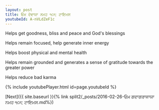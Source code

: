 ```yaml
---
layout: post
title: ਓਮ ਦੇਵਾਯਾ ਨਮਹ ੧੦੮ ਟਾਇਮਸ
youtubeId: A-nVLdZeF1c
---
```

 
 
Helps get goodness, bliss and peace and God's blessings
 
Helps remain focused, help generate inner energy 
 
Helps boost physical and mental health 
 
Helps remain grounded and generates a sense of gratitude towards the greater power 
 
Helps reduce bad karma
 
 
 
 


{% include youtubePlayer.html id=page.youtubeId %}
 
[Next]({{ site.baseurl }}{% link  split2/_posts/2016-02-26-ਓਮ ਗਦਾਗਰਾਜਾਯਾ ਨਮਹ ੧੦੮ ਟਾਇਮਸ.md%})
 
